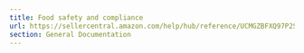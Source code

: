```yaml
---
title: Food safety and compliance
url: https://sellercentral.amazon.com/help/hub/reference/UCMGZBFXQ97P2SU
section: General Documentation
---
```




